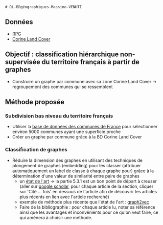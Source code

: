    # DL-BDgéographiques-Massimo-VENUTI

## Données
* [RPG](https://geoservices.ign.fr/rpg#telechargement)
* [Corine Land Cover](https://land.copernicus.eu/pan-european/corine-land-cover)

## Objectif : classification hiérarchique non-supervisée du territoire français à partir de graphes
* Construire un graphe par commune avec sa zone Corine Land Cover -> regroupement des communes qui se ressemblent

## Méthode proposée
### Subdivision bas niveau du territoire français
* Utiliser la [base de données des communes de France](https://www.data.gouv.fr/fr/datasets/r/0e117c06-248f-45e5-8945-0e79d9136165) pour sélectionner environ 5000 communes ayant une superficie proche
* Créer un graphe par commune grâce à la BD Corine Land Cover

### Classification de graphes
* Réduire la dimension des graphes en utilisant des techniques de plongement de graphes (embedding) pour les classer (attribuer automatiquement un label de classe à chaque graphe pour) grâce à la détermination d'une valeur de similarité entre paire de graphes
    - un [état de l'art](https://arxiv.org/pdf/1709.07604.pdf?ref=https://githubhelp.com) -> la partie 5.3.1 est un bon point de départ à creuser (aller sur [google scholar](https://scholar.google.fr/), pour chaque article de la section, cliquer sur 'Cité ... fois' en dessous de l'article afin de découvrir les articles plus récents en lien avec l'article recherché)
    - exemple de méthode plus récente que l'état de l'art : [graph2vec](https://arxiv.org/pdf/1707.05005.pdf)
    - Faire de la bibliographie : pour chaque article lu, noter sa référence ainsi que les avantages et inconvénients pour ce qu'on veut faire, ce qui amènera à choisir une méthode.
    
